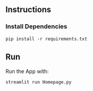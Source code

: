## Instructions

### Install Dependencies 

`pip install -r requirements.txt`

## Run 
Run the App with:

`streamlit run Homepage.py`
